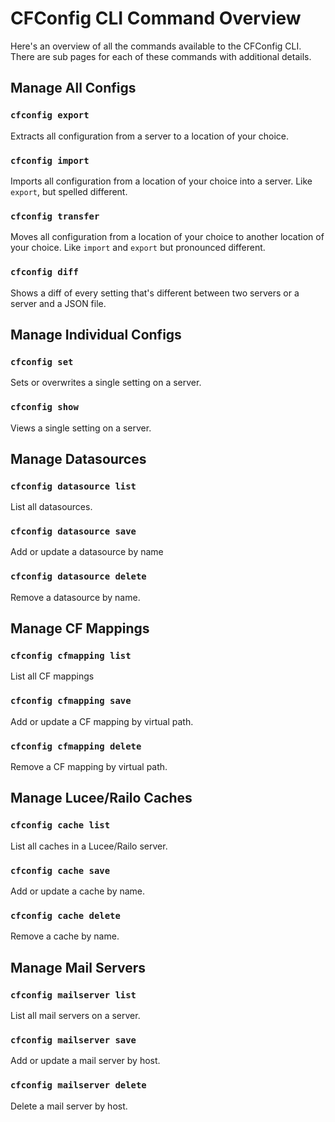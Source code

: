 # CFConfig CLI Command Overview

Here's an overview of all the commands available to the CFConfig CLI.  There are sub pages for each of these commands with additional details.

## Manage All Configs

### `cfconfig export`

Extracts all configuration from a server to a location of your choice.

### `cfconfig import`

Imports all configuration from a location of your choice into a server.  Like `export`, but spelled different.

### `cfconfig transfer`

Moves all configuration from a location of your choice to another location of your choice.  Like `import` and `export` but pronounced different.

### `cfconfig diff`

Shows a diff of every setting that's different between two servers or a server and a JSON file.

## Manage Individual Configs

### `cfconfig set`

Sets or overwrites a single setting on a server.

### `cfconfig show`

Views a single setting on a server.

## Manage Datasources

### `cfconfig datasource list`

List all datasources.

### `cfconfig datasource save`

Add or update a datasource by name

### `cfconfig datasource delete`

Remove a datasource by name.

## Manage CF Mappings

### `cfconfig cfmapping list`

List all CF mappings

### `cfconfig cfmapping save`

Add or update a CF mapping by virtual path.

### `cfconfig cfmapping delete`

Remove a CF mapping by virtual path.

## Manage Lucee/Railo Caches

### `cfconfig cache list`

List all caches in a Lucee/Railo server.

### `cfconfig cache save`

Add or update a cache by name.

### `cfconfig cache delete`

Remove a cache by name.

## Manage Mail Servers

### `cfconfig mailserver list`

List all mail servers on a server.

### `cfconfig mailserver save`

Add or update a mail server by host.

### `cfconfig mailserver delete`

Delete a mail server by host.